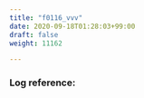 ```yaml
---
title: "f0116_vvv"
date: 2020-09-18T01:28:03+99:00
draft: false
weight: 11162

---
```


### Log reference: <no value>

```
